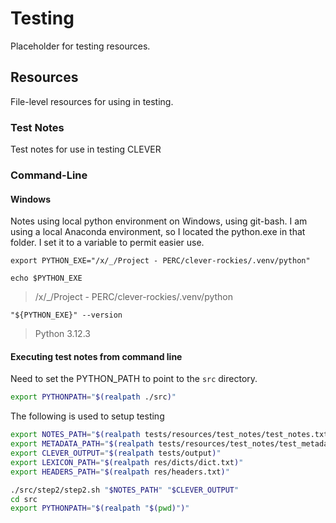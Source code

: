 # Testing

Placeholder for testing resources.

## Resources

File-level resources for using in testing.

### Test Notes

Test notes for use in testing CLEVER

### Command-Line

#### Windows

Notes using local python environment on Windows, using git-bash.  I am using a local Anaconda environment, so I located the python.exe in that folder.  I set it to a variable to permit easier use.

```shell
export PYTHON_EXE="/x/_/Project - PERC/clever-rockies/.venv/python"

echo $PYTHON_EXE
```

> /x/_/Project - PERC/clever-rockies/.venv/python

```shell
"${PYTHON_EXE}" --version
```

> Python 3.12.3

#### Executing test notes from command line

Need to set the PYTHON_PATH to point to the ```src``` directory.

```bash
export PYTHONPATH="$(realpath ./src)"
```

The following is used to setup testing

```bash
export NOTES_PATH="$(realpath tests/resources/test_notes/test_notes.txt)"
export METADATA_PATH="$(realpath tests/resources/test_notes/test_metadata.tsv)"
export CLEVER_OUTPUT="$(realpath tests/output)"
export LEXICON_PATH="$(realpath res/dicts/dict.txt)"
export HEADERS_PATH="$(realpath res/headers.txt)"

./src/step2/step2.sh "$NOTES_PATH" "$CLEVER_OUTPUT"
cd src
export PYTHONPATH="$(realpath "$(pwd)")"

```



